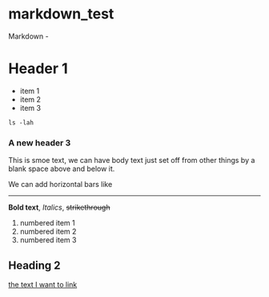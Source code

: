 # markdown_test

Markdown - 

# Header 1 

- item 1
- item 2
- item 3

```
ls -lah 
```

### A new header 3

This is smoe text, we can have body text just set off from other things by a blank space above and below it.

We can add horizontal bars like 

----

**Bold text**, *Italics*, ~~strikethrough~~ 


1. numbered item 1
2. numbered item 2
3. numbered item 3

## Heading 2

[the text I want to link](https://google.com)
